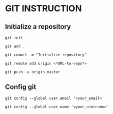# GIT INSTRUCTION

## Initialize a repository

```
git init
```

```
git add .
```

```
git commit -m "Initialize repository"
```

```
git remote add origin <*URL-to-repo*>
```

```
git push -u origin master
```

## Config git

```
git config --global user.email '<your_email>'
```

```
git config --global user.name '<your_username>'
```

